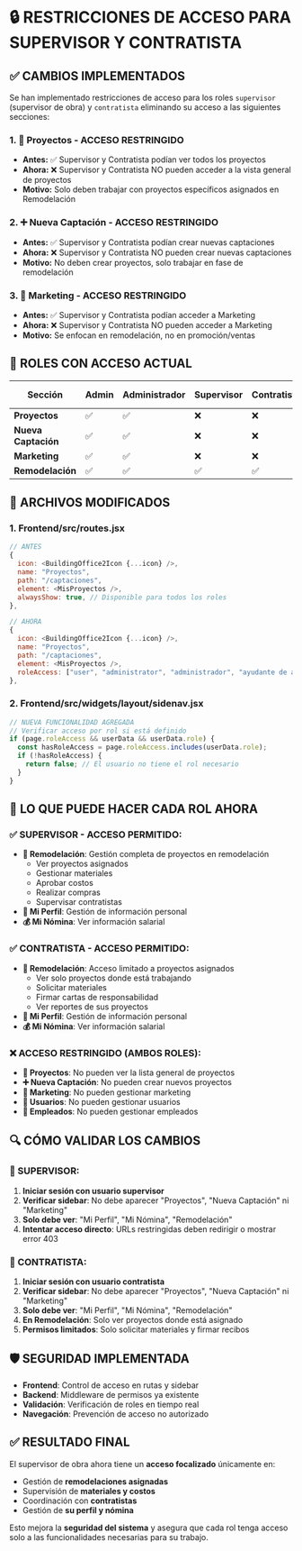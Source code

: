 # 🔒 RESTRICCIONES DE ACCESO PARA SUPERVISOR Y CONTRATISTA

## ✅ **CAMBIOS IMPLEMENTADOS**

Se han implementado restricciones de acceso para los roles `supervisor` (supervisor de obra) y `contratista` eliminando su acceso a las siguientes secciones:

### **1. 🏢 Proyectos - ACCESO RESTRINGIDO**
- **Antes:** ✅ Supervisor y Contratista podían ver todos los proyectos
- **Ahora:** ❌ Supervisor y Contratista NO pueden acceder a la vista general de proyectos
- **Motivo:** Solo deben trabajar con proyectos específicos asignados en Remodelación

### **2. ➕ Nueva Captación - ACCESO RESTRINGIDO**
- **Antes:** ✅ Supervisor y Contratista podían crear nuevas captaciones
- **Ahora:** ❌ Supervisor y Contratista NO pueden crear nuevas captaciones
- **Motivo:** No deben crear proyectos, solo trabajar en fase de remodelación

### **3. 📸 Marketing - ACCESO RESTRINGIDO**
- **Antes:** ✅ Supervisor y Contratista podían acceder a Marketing
- **Ahora:** ❌ Supervisor y Contratista NO pueden acceder a Marketing
- **Motivo:** Se enfocan en remodelación, no en promoción/ventas

## 🎯 **ROLES CON ACCESO ACTUAL**

| **Sección** | **Admin** | **Administrador** | **Supervisor** | **Contratista** | **User** | **Ayudante Admin** |
|-------------|-----------|-------------------|----------------|-----------------|----------|--------------------|
| **Proyectos** | ✅ | ✅ | ❌ | ❌ | ✅ | ✅ |
| **Nueva Captación** | ✅ | ✅ | ❌ | ❌ | ✅ | ✅ |
| **Marketing** | ✅ | ✅ | ❌ | ❌ | ✅ | ✅ |
| **Remodelación** | ✅ | ✅ | ✅ | ✅ | ❌ | ❌ |

## 🔧 **ARCHIVOS MODIFICADOS**

### **1. Frontend/src/routes.jsx**
```javascript
// ANTES
{
  icon: <BuildingOffice2Icon {...icon} />,
  name: "Proyectos",
  path: "/captaciones",
  element: <MisProyectos />,
  alwaysShow: true, // Disponible para todos los roles
},

// AHORA
{
  icon: <BuildingOffice2Icon {...icon} />,
  name: "Proyectos",
  path: "/captaciones",
  element: <MisProyectos />,
  roleAccess: ["user", "administrator", "administrador", "ayudante de administrador"], // Supervisor no tiene acceso
},
```

### **2. Frontend/src/widgets/layout/sidenav.jsx**
```javascript
// NUEVA FUNCIONALIDAD AGREGADA
// Verificar acceso por rol si está definido
if (page.roleAccess && userData && userData.role) {
  const hasRoleAccess = page.roleAccess.includes(userData.role);
  if (!hasRoleAccess) {
    return false; // El usuario no tiene el rol necesario
  }
}
```

## 🎯 **LO QUE PUEDE HACER CADA ROL AHORA**

### ✅ **SUPERVISOR - ACCESO PERMITIDO:**
- **🔧 Remodelación**: Gestión completa de proyectos en remodelación
  - Ver proyectos asignados
  - Gestionar materiales
  - Aprobar costos
  - Realizar compras
  - Supervisar contratistas
- **👤 Mi Perfil**: Gestión de información personal
- **💰 Mi Nómina**: Ver información salarial

### ✅ **CONTRATISTA - ACCESO PERMITIDO:**
- **🔧 Remodelación**: Acceso limitado a proyectos asignados
  - Ver solo proyectos donde está trabajando
  - Solicitar materiales
  - Firmar cartas de responsabilidad
  - Ver reportes de sus proyectos
- **👤 Mi Perfil**: Gestión de información personal
- **💰 Mi Nómina**: Ver información salarial

### ❌ **ACCESO RESTRINGIDO (AMBOS ROLES):**
- **🏢 Proyectos**: No pueden ver la lista general de proyectos
- **➕ Nueva Captación**: No pueden crear nuevos proyectos
- **📸 Marketing**: No pueden gestionar marketing
- **👥 Usuarios**: No pueden gestionar usuarios
- **👷 Empleados**: No pueden gestionar empleados

## 🔍 **CÓMO VALIDAR LOS CAMBIOS**

### **🔧 SUPERVISOR:**
1. **Iniciar sesión con usuario supervisor**
2. **Verificar sidebar**: No debe aparecer "Proyectos", "Nueva Captación" ni "Marketing"
3. **Solo debe ver**: "Mi Perfil", "Mi Nómina", "Remodelación"
4. **Intentar acceso directo**: URLs restringidas deben redirigir o mostrar error 403

### **👷 CONTRATISTA:**
1. **Iniciar sesión con usuario contratista**
2. **Verificar sidebar**: No debe aparecer "Proyectos", "Nueva Captación" ni "Marketing"
3. **Solo debe ver**: "Mi Perfil", "Mi Nómina", "Remodelación"
4. **En Remodelación**: Solo ver proyectos donde está asignado
5. **Permisos limitados**: Solo solicitar materiales y firmar recibos

## 🛡️ **SEGURIDAD IMPLEMENTADA**

- **Frontend**: Control de acceso en rutas y sidebar
- **Backend**: Middleware de permisos ya existente
- **Validación**: Verificación de roles en tiempo real
- **Navegación**: Prevención de acceso no autorizado

## ✅ **RESULTADO FINAL**

El supervisor de obra ahora tiene un **acceso focalizado** únicamente en:
- Gestión de **remodelaciones asignadas**
- Supervisión de **materiales y costos**
- Coordinación con **contratistas**
- Gestión de **su perfil y nómina**

Esto mejora la **seguridad del sistema** y asegura que cada rol tenga acceso solo a las funcionalidades necesarias para su trabajo.
